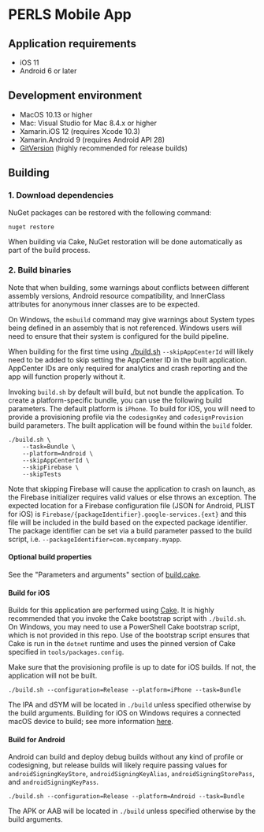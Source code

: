 # PERLS Mobile App

## Application requirements

* iOS 11
* Android 6 or later

## Development environment

* MacOS 10.13 or higher
* Mac: Visual Studio for Mac 8.4.x or higher
* Xamarin.iOS 12 (requires Xcode 10.3)
* Xamarin.Android 9 (requires Android API 28)
* [GitVersion](http://gitversion.readthedocs.io) (highly recommended for release builds)

## Building

### 1. Download dependencies

NuGet packages can be restored with the following command:

    nuget restore

When building via Cake, NuGet restoration will be done automatically as part of the build process.

### 2. Build binaries

Note that when building, some warnings about conflicts between different assembly versions, Android resource compatibility, and InnerClass attributes for anonymous inner classes are to be expected.

On Windows, the `msbuild` command may give warnings about System types being defined in an assembly that is not referenced. Windows users will need to ensure that their system is configured for the build pipeline.

When building for the first time using [./build.sh](./build.sh) `--skipAppCenterId` will likely need to be added to skip setting the AppCenter ID in the built application. AppCenter IDs are only required for analytics and crash reporting and the app will function properly without it.

Invoking `build.sh` by default will build, but not bundle the application. To create a platform-specific bundle, you can use the following build parameters. The default platform is `iPhone`. To build for iOS, you will need to provide a provisioning profile via the `codesignKey` and `codesignProvision` build parameters. The built application will be found within the `build` folder.

    ./build.sh \
        --task=Bundle \
        --platform=Android \
        --skipAppCenterId \
        --skipFirebase \
        --skipTests

Note that skipping Firebase will cause the application to crash on launch, as the Firebase initializer requires valid values or else throws an exception. The expected location for a Firebase configuration file (JSON for Android, PLIST for iOS) is `Firebase/{packageIdentifier}.google-services.{ext}` and this file will be included in the build based on the expected package identifier. The package identifier can be set via a build parameter passed to the build script, i.e. `--packageIdentifier=com.mycompany.myapp`.

#### Optional build properties

See the "Parameters and arguments" section of [build.cake](./build.cake).

#### Build for iOS

Builds for this application are performed using [Cake](https://cakebuild.net/). It is highly recommended that you invoke the Cake bootstrap script with `./build.sh`. On Windows, you may need to use a PowerShell Cake bootstrap script, which is not provided in this repo. Use of the bootstrap script ensures that Cake is run in the `dotnet` runtime and uses the pinned version of Cake specified in `tools/packages.config`.

Make sure that the provisioning profile is up to date for iOS builds. If not, the application will not be built. 

    ./build.sh --configuration=Release --platform=iPhone --task=Bundle

The IPA and dSYM will be located in `./build` unless specified otherwise by the build arguments. Building for iOS on Windows requires a connected macOS device to build; see more information [here](https://docs.microsoft.com/en-us/xamarin/ios/get-started/installation/windows/connecting-to-mac/).

#### Build for Android

Android can build and deploy debug builds without any kind of profile or codesigning, but release builds will likely require passing values for `androidSigningKeyStore`, `androidSigningKeyAlias`, `androidSigningStorePass`, and `androidSigningKeyPass`.

    ./build.sh --configuration=Release --platform=Android --task=Bundle

The APK or AAB will be located in `./build` unless specified otherwise by the build arguments.

